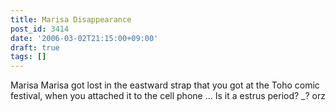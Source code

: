 ```yaml
---
title: Marisa Disappearance
post_id: 3414
date: '2006-03-02T21:15:00+09:00'
draft: true
tags: []
---
```


Marisa Marisa got lost in the eastward strap that you got at the Toho comic festival, when you attached it to the cell phone ... Is it a estrus period? _? orz

